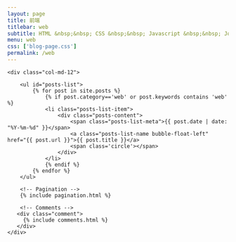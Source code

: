 ```yaml
---
layout: page
title: 前端 
titlebar: web
subtitle: HTML &nbsp;&nbsp; CSS &nbsp;&nbsp; Javascript &nbsp;&nbsp; Jquery &nbsp;&nbsp; Vue &nbsp;&nbsp; 公众号 &nbsp;&nbsp; 小程序  ...
menu: web
css: ['blog-page.css']
permalink: /web
---
```


<div class="row">

    <div class="col-md-12">

        <ul id="posts-list">
            {% for post in site.posts %}
                {% if post.category=='web' or post.keywords contains 'web' %}
                <li class="posts-list-item">
                    <div class="posts-content">
                        <span class="posts-list-meta">{{ post.date | date: "%Y-%m-%d" }}</span>
                        <a class="posts-list-name bubble-float-left" href="{{ post.url }}">{{ post.title }}</a>
                        <span class='circle'></span>
                    </div>
                </li>
                {% endif %}
            {% endfor %}
        </ul> 

        <!-- Pagination -->
        {% include pagination.html %}

        <!-- Comments -->
       <div class="comment">
         {% include comments.html %}
       </div>
    </div>

</div>
<script>
    $(document).ready(function(){

        // Enable bootstrap tooltip
        $("body").tooltip({ selector: '[data-toggle=tooltip]' });

    });
</script>